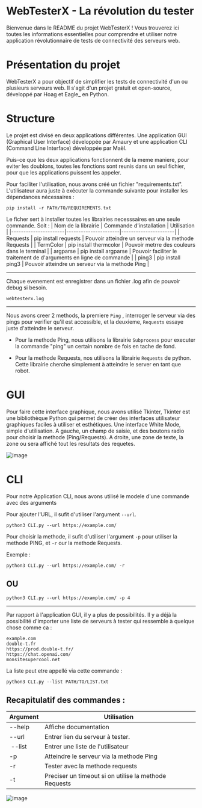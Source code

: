 # WebTesterX - La révolution du tester

Bienvenue dans le README du projet WebTesterX ! Vous trouverez ici toutes les informations essentielles pour comprendre et utiliser notre application révolutionnaire de tests de connectivité des serveurs web.

# Présentation du projet

WebTesterX a pour objectif de simplifier les tests de connectivité d'un ou plusieurs serveurs web. Il s'agit d'un projet gratuit et open-source, développé par Hoag et Eagle_ en Python.

# Structure

Le projet est divisé en deux applications différentes. Une application GUI (Graphical User Interface) développée par Amaury et une application CLI (Command Line Interface) développée par Maël.

Puis-ce que les deux applications fonctionnent de la meme maniere, pour eviter les doublons, toutes les fonctions sont reunis dans un seul fichier, pour que les applications puissent les appeler.

Pour faciliter l'utilisation, nous avons créé un fichier "requirements.txt". L'utilisateur aura juste à exécuter la commande suivante pour installer les dépendances nécessaires :

```shell
pip install -r PATH/TO/REQUIREMENTS.txt
```
Le ficher sert à installer toutes les librairies necesssaires en une seule commande. Soit :
| Nom de la librairie | Commande d'installation | Utilisation |
|----------------------|----------------------|----------------------|
| Requests | pip install requests | Pouvoir atteindre un serveur via la methode Requests |
| TermColor | pip install thermcolor | Pouvoir metrre des couleurs dans le terminal |
| argparse | pip install argparse | Pouvoir faciliter le traitement de d'arguments en ligne de commande |
| ping3 | pip install ping3 | Pouvoir atteindre un serveur via la methode Ping |

------------------
Chaque evenement est enregistrer dans un fichier .log afin de pouvoir debug si besoin.
```file
webtesterx.log
```

---------
Nous avons creer 2 methods, la premiere ```Ping``` , interroger le serveur via des pings pour verifier qu'il est accessible, et la deuxieme, ```Requests``` essaye juste d'atteindre le serveur.

- Pour la methode Ping, nous utilisons la librairie ```Subprocess``` pour executer la commande "ping" un certain nombre de fois en tache de fond.

- Pour la methode Requests, nos utilisons la librairie ```Requests``` de python. Cette librairie cherche simplement à atteindre le server en tant que robot.

# GUI 
Pour faire cette interface graphique, nous avons utilisé Tkinter, Tkinter est une bibliothèque Python qui permet de créer des interfaces utilisateur graphiques faciles à utiliser et esthétiques. Une interface White Mode, simple d'utilisation. A gauche, un champ de saisie, et des boutons radio pour choisir la methode (Ping/Requests). A droite, une zone de texte, la zone ou sera affiché tout les resultats des requetes.

![image](https://i.imgur.com/Qoc5HhL.png)


# CLI
Pour notre Application CLI, nous avons utilisé le modele d'une commande avec des arguments

Pour ajouter l'URL, il sufit d'utiliser l'argument ```--url```.

```
python3 CLI.py --url https://example.com/
```

Pour choisir la methode, il sufit d'utiliser l'argument ```-p``` pour utiliser la methode PING, et ```-r``` our la methode Requests.

Exemple :
```
python3 CLI.py --url https://example.com/ -r
```
## OU ##
```
python3 CLI.py --url https://example.com/ -p 4
```
----
Par rapport à l'application GUI, il y a plus de possibilités.
Il y a déjà la possibilité d'importer une liste de serveurs à tester qui ressemble à quelque chose comme ca :
```
example.com
double-t.fr
https://prod.double-t.fr/
https://chat.openai.com/
monsitesupercool.net
```
La liste peut etre appellé via cette commande :
```
python3 CLI.py --list PATH/TO/LIST.txt
```

## Recapitulatif des commandes :

| Argument | Utilisation                                           |
|----------|-------------------------------------------------------|
| --help   | Affiche documentation                                 |
| --url    | Entrer lien du serveur à tester.                      |
| --list   | Entrer une liste de l'utilisateur                     |
| -p       | Atteindre le serveur via la methode Ping              |
| -r       | Tester avec la methode requests                       |
| -t       | Preciser un timeout si on utilise la methode Requests | 

![image](https://i.imgur.com/mb6viQl.png)